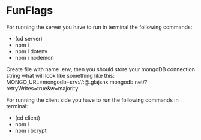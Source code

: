 # FunFlags

For running the server you have to run in terminal the following commands:

- (cd server)
- npm i
- npm i dotenv
- npm i nodemon

Create file with name .env, then you should store your mongoDB connection string what will look like something like this:
MONGO_URL=mongodb+srv://<usename>:<password>@<cluster>.glajsnx.mongodb.net/<dataBaseName>?retryWrites=true&w=majority

For running the client side you have to run the following commands in terminal:

- (cd client)
- npm i
- npm i bcrypt
